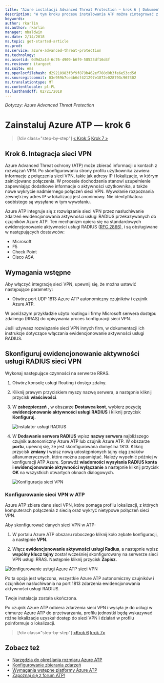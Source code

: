 ```yaml
---
title: "Azure instalacji Advanced Threat Protection — krok 6 | Dokumentacja firmy Microsoft"
description: "W tym kroku procesu instalowania ATP można zintegrować z sieci VPN."
keywords: 
author: rkarlin
ms.author: rkarlin
manager: mbaldwin
ms.date: 2/14/2018
ms.topic: get-started-article
ms.prod: 
ms.service: azure-advanced-threat-protection
ms.technology: 
ms.assetid: 0d9d2a1d-6c76-4909-b6f9-58523df16d4f
ms.reviewer: itargoet
ms.suite: ems
ms.openlocfilehash: d29210983f3f9f879b462ef760d0b3fe6e53cd5d
ms.sourcegitcommit: 03e959b7ce4b6df421297e1872e028793c967302
ms.translationtype: MT
ms.contentlocale: pl-PL
ms.lasthandoff: 02/21/2018
---
```

*Dotyczy: Azure Advanced Threat Protection*



# <a name="install-azure-atp---step-6"></a>Zainstaluj Azure ATP — krok 6

>[!div class="step-by-step"]
[« Krok 5](install-atp-step5.md)
[Krok 7 »](install-atp-step7.md)

## <a name="step-6-integrate-vpn"></a>Krok 6. Integracja sieci VPN

Azure Advanced Threat ochrony (ATP) może zbierać informacji o kontach z rozwiązań VPN. Po skonfigurowaniu strony profilu użytkownika zawiera informacje z połączenia sieci VPN, takie jak adresy IP i lokalizacje, w którym zainicjowano połączenia. W procesie dochodzenia stanowi uzupełnienie zapewniając dodatkowe informacje o aktywności użytkownika, a także nowe wykrycie nadmiernego połączeń sieci VPN. Wywołanie rozpoznania zewnętrzny adres IP w lokalizacji jest anonimowy. Nie identyfikatora osobistego są wysyłane w tym wywołaniu.

Azure ATP integruje się z rozwiązanie sieci VPN przez nasłuchiwanie zdarzeń ewidencjonowania aktywności usługi RADIUS przekazywanych do czujników Azure ATP. Ten mechanizm opiera się na standardowych ewidencjonowanie aktywności usługi RADIUS ([RFC 2866](https://tools.ietf.org/html/rfc2866)), i są obsługiwane w następujących dostawców:

-   Microsoft
-   F5
-   Check Point
-   Cisco ASA

## <a name="prerequisites"></a>Wymagania wstępne

Aby włączyć integrację sieci VPN, upewnij się, że można ustawić następujące parametry:

-   Otwórz port UDP 1813 Azure ATP autonomiczny czujników i czujnik Azure ATP.


W poniższym przykładzie użyto routingu i firmy Microsoft serwera dostępu zdalnego (RRAS) do opisywania proces konfiguracji sieci VPN.

Jeśli używasz rozwiązanie sieci VPN innych firm, w dokumentacji ich instrukcje dotyczące włączania ewidencjonowanie aktywności usługi RADIUS.

## <a name="configure-radius-accounting-on-the-vpn-system"></a>Skonfiguruj ewidencjonowanie aktywności usługi RADIUS sieci VPN

Wykonaj następujące czynności na serwerze RRAS.
 
1.  Otwórz konsolę usługi Routing i dostęp zdalny.
2.  Kliknij prawym przyciskiem myszy nazwę serwera, a następnie kliknij przycisk **właściwości**.
3.  W **zabezpieczeń** , w obszarze **Dostawca kont**, wybierz pozycję **ewidencjonowanie aktywności usługi RADIUS** i kliknij przycisk **Konfiguruj**.

    ![Instalator usługi RADIUS](./media/radius-setup.png)

4.  W **Dodawanie serwera RADIUS** wpisz **nazwy serwera** najbliższego czujnik autonomiczny Azure ATP lub czujnik Azure ATP. W obszarze **portu**, upewnij się, że jest skonfigurowana domyślna 1813. Kliknij przycisk **zmiany** i wpisz nową udostępnionych tajny ciąg znaków alfanumerycznych, które można zapamiętać. Należy wypełnić później w konfiguracji ATP Azure. Sprawdź **wiadomości wysyłania RADIUS konta i ewidencjonowanie aktywności wyłączanie** a następnie kliknij przycisk **OK** na wszystkich otwartych oknach dialogowych.
 
     ![Konfiguracja sieci VPN](./media/vpn-set-accounting.png)
     
### <a name="configure-vpn-in-atp"></a>Konfigurowanie sieci VPN w ATP

Azure ATP zbiera dane sieci VPN, które pomaga profilu lokalizacji, z których komputerach połączenia z siecią oraz wykryć nietypowe połączeń sieci VPN.

Aby skonfigurować danych sieci VPN w ATP:

1.  W portalu Azure ATP obszaru roboczego kliknij koło zębate konfiguracji, a następnie **VPN**.
 

2.  Włącz **ewidencjonowanie aktywności usługi Radius**, a następnie wpisz **wspólny klucz tajny** został wcześniej skonfigurowany na serwerze sieci VPN usługi RRAS. Następnie kliknij przycisk **Zapisz**.
 

  ![Konfigurowanie usługi Azure ATP sieci VPN](./media/atp-vpn-radius.png)


Po ta opcja jest włączona, wszystkie Azure ATP autonomiczny czujników i czujników nasłuchiwania na port 1813 zdarzenia ewidencjonowania aktywności usługi RADIUS. 

Twoje instalacja została ukończona. 

Po czujnik Azure ATP odbiera zdarzenia sieci VPN i wysyła je do usługi w chmurze Azure ATP do przetwarzania, profilu jednostki będą wskazywać różne lokalizacje uzyskał dostęp do sieci VPN i działań w profilu poinformuje o lokalizacji.





>[!div class="step-by-step"]
[«Krok 6](install-atp-step5.md)
[krok 7»](install-atp-step7.md)


## <a name="see-also"></a>Zobacz też
- [Narzędzia do określania rozmiaru Azure ATP](http://aka.ms/aatpsizingtool)
- [Konfigurowanie zbierania zdarzeń](configure-event-collection.md)
- [Wymagania wstępne platformy Azure ATP](atp-prerequisites.md)
- [Zapoznaj się z forum ATP!](https://aka.ms/azureatpcommunity)
